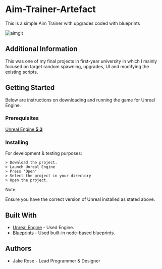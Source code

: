 # Aim-Trainer-Artefact
This is a simple Aim Trainer with upgrades coded with blueprints

![aimgit](https://github.com/rosejake14/Aim-Trainer-Artefact/assets/62072145/012d0390-ef74-4c1d-8d99-78dfc29e173a)

## Additional Information
This was one of my final projects in first-year university in which I mainly focused on target random spawning, upgrades, UI and modifying the existing scripts.

## Getting Started
Below are instructions on downloading and running the game for Unreal Engine. 

### Prerequisites
[Unreal Engine **5.3**](https://www.unrealengine.com/en-US/unreal-engine-5)

### Installing
For development & testing purposes:
```
> Download the project.
> Launch Unreal Engine
> Press 'Open'
> Select the project in your directory
> Open the project.
```
>[!NOTE]
>Ensure you have the correct version of Unreal installed as stated above.

## Built With
- [Unreal Engine](https://www.unrealengine.com/en-US) - Used Engine.
- [Blueprints](https://docs.unrealengine.com/4.27/en-US/ProgrammingAndScripting/Blueprints/GettingStarted/) - Used built-in node-based blueprints.

## Authors
- Jake Rose - Lead Programmer & Designer

